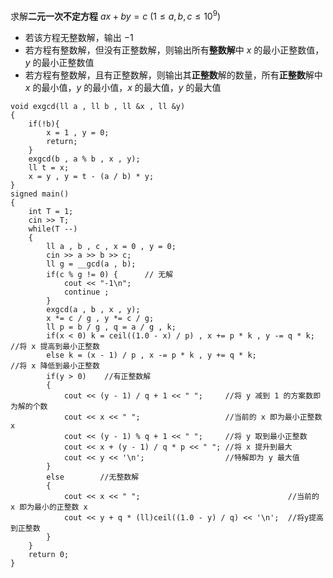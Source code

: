 求解**二元一次不定方程** $ax+by=c$ ($1 \le a, b, c \le {10}^9$)

+ 若该方程无整数解，输出 $-1$
+ 若方程有整数解，但没有正整数解，则输出所有**整数解**中 $x$ 的最小正整数值，$y$ 的最小正整数值
+ 若方程有整数解，且有正整数解，则输出其**正整数**解的数量，所有**正整数**解中 $x$ 的最小值，$y$ 的最小值，$x$ 的最大值，$y$ 的最大值

```text
void exgcd(ll a , ll b , ll &x , ll &y)
{
	if(!b){
		x = 1 , y = 0;
		return;
	}
	exgcd(b , a % b , x , y);
	ll t = x;
	x = y , y = t - (a / b) * y;
}
signed main()
{
	int T = 1;
	cin >> T;
	while(T --)
	{
		ll a , b , c , x = 0 , y = 0;
		cin >> a >> b >> c;
		ll g = __gcd(a , b);
		if(c % g != 0) {      // 无解
			cout << "-1\n";
			continue ;
		}
		exgcd(a , b , x , y);
		x *= c / g , y *= c / g;
		ll p = b / g , q = a / g , k;
		if(x < 0) k = ceil((1.0 - x) / p) , x += p * k , y -= q * k;  //将 x 提高到最小正整数
		else k = (x - 1) / p , x -= p * k , y += q * k;				  //将 x 降低到最小正整数
		if(y > 0) 	 //有正整数解
		{
			cout << (y - 1) / q + 1 << " ";  	//将 y 减到 1 的方案数即为解的个数
			cout << x << " ";					//当前的 x 即为最小正整数 x
			cout << (y - 1) % q + 1 << " "; 	//将 y 取到最小正整数
			cout << x + (y - 1) / q * p << " ";	//将 x 提升到最大
			cout << y << '\n';					//特解即为 y 最大值
		}
		else 		//无整数解
		{
			cout << x << " ";								  //当前的 x 即为最小的正整数 x 
			cout << y + q * (ll)ceil((1.0 - y) / q) << '\n';  //将y提高到正整数
		}
	}
	return 0;
}
```

